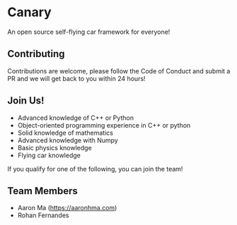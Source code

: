 # Canary
An open source self-flying car framework for everyone!

## Contributing
Contributions are welcome, please follow the Code of Conduct and submit a PR and we will get back to you within 24 hours!

## Join Us!
* Advanced knowledge of C++ or Python
* Object-oriented programming experience in C++ or python
* Solid knowledge of mathematics
* Advanced knowledge with Numpy
* Basic physics knowledge
* Flying car knowledge

If you qualify for one of the following, you can join the team!

## Team Members 
* Aaron Ma (https://aaronhma.com)
* Rohan Fernandes
